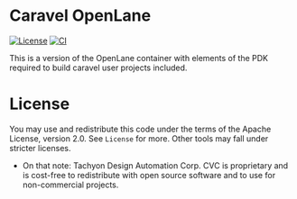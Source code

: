 # Caravel OpenLane
[![License](https://img.shields.io/badge/License-Apache%202.0-blue.svg)](https://opensource.org/licenses/Apache-2.0) [![CI](https://github.com/efabless/caravel_openlane/workflows/CI/badge.svg?branch=main)](#) 

This is a version of the OpenLane container with elements of the PDK required to build caravel user projects included.

# License
You may use and redistribute this code under the terms of the Apache License, version 2.0. See `License` for more. Other tools may fall under stricter licenses.

* On that note: Tachyon Design Automation Corp. CVC is proprietary and is cost-free to redistribute with open source software and to use for non-commercial projects.